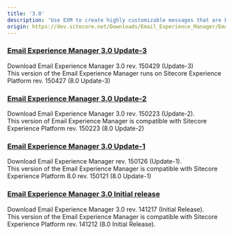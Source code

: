 ```yaml
---
title: '3.0'
description: 'Use EXM to create highly customizable messages that are both personal and relevant to your customers.'
origin: https://dev.sitecore.net/Downloads/Email_Experience_Manager/Email_Experience_Manager_30.aspx
---
```


### [Email Experience Manager 3.0 Update-3](/downloads/Email_Experience_Manager/Email_Experience_Manager_30/Email_Experience_Manager_30_Update3)

Download Email Experience Manager 3.0 rev. 150429 (Update-3)  
This version of the Email Experience Manager runs on Sitecore Experience Platform rev. 150427 (8.0 Update-3)

### [Email Experience Manager 3.0 Update-2](/downloads/Email_Experience_Manager/Email_Experience_Manager_30/Email_Experience_Manager_30_Update2)

Download Email Experience Manager 3.0 rev. 150223 (Update-2).  
This version of Email Experience Manager is compatible with Sitecore Experience Platform rev. 150223 (8.0 Update-2)

### [Email Experience Manager 3.0 Update-1](/downloads/Email_Experience_Manager/Email_Experience_Manager_30/Email_Experience_Manager_30_Update1)

Download Email Experience Manager rev. 150126 (Update-1).  
This version of the Email Experience Manager is compatible with Sitecore Experience Platform 8.0 rev. 150121 (8.0 Update-1)

### [Email Experience Manager 3.0 Initial release](/downloads/Email_Experience_Manager/Email_Experience_Manager_30/Email_Experience_Manager_30_Initial_release)

Download Email Experience Manager 3.0 rev. 141217 (Initial Release).  
This version of the Email Experience Manager is compatible with Sitecore Experience Platform rev. 141212 (8.0 Initial Release).
